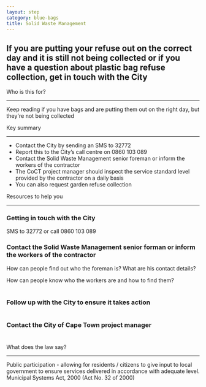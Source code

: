 ```yaml
---
layout: step
category: blue-bags
title: Solid Waste Management
---
```

<h2 class="step-title">
  <i class="fa fa-fw fa-question-circle" aria-hidden="true"></i> If you are putting your refuse out on the correct day and it is still not being collected or if you have a question about plastic bag refuse collection, get in touch with the City
</h2>

<div class="row flex">
  <div class="col-md-6">
    <div class="intro">
      <div class="header"><i class="fa fa-fw fa-users" aria-hidden="true"></i> Who is this for?</div>
      <hr>
      <p>Keep reading if you have bags and are putting them out on the right day, but they're not being collected</p>
    </div>
  </div>
  <div class="col-md-6">
    <div class="summary">
      <div class="header"><i class="fa fa-fw fa-exclamation-circle" aria-hidden="true"></i> Key summary</div>
      <hr>
      <ul class="fa-ul">
        <li><i class="fa-li fa fa-phone"></i>Contact the City by sending an SMS to 32772</li>
        <li><i class="fa-li fa fa-phone"></i>Report this to the City’s call centre on 0860 103 089</li>
        <li><i class="fa-li fa fa-users"></i>Contact the Solid Waste Management senior foreman or inform the workers of the contractor</li>
        <li><i class="fa-li fa fa-gavel"></i>The CoCT project manager should inspect the service standard level provided by the contractor on a daily basis</li>
        <li><i class="fa-li fa fa-truck"></i>You can also request garden refuse collection</li>
      </ul>
    </div>
  </div>
  <div class="col-md-6">
    <div class="resources">
      <div class="header">
        <i class="fa fa-fw fa-wrench" aria-hidden="true"></i> Resources to help you
      </div>
      <hr>
      <div class="body">
        <h3>Getting in touch with the City</h3>
        <p>SMS to 32772 or call 0860 103 089</p>
        <h3>Contact the Solid Waste Management senior forman or inform the workers of the contractor</h3>
        <p>How can people find out who the foreman is? What are his contact details?</p>
        <p>How can people know who the workers are and how to find them?</p>
        <h1>
          <i class="fa fa-question" aria-hidden="true"></i>
          <i class="fa fa-question" aria-hidden="true"></i>
          <i class="fa fa-question" aria-hidden="true"></i>
        </h1>
        <h3>Follow up with the City to ensure it takes action</h3>
        <h1>
          <i class="fa fa-question" aria-hidden="true"></i>
          <i class="fa fa-question" aria-hidden="true"></i>
          <i class="fa fa-question" aria-hidden="true"></i>
        </h1>
        <h3>Contact the City of Cape Town project manager</h3>
        <h1>
          <i class="fa fa-question" aria-hidden="true"></i>
          <i class="fa fa-question" aria-hidden="true"></i>
          <i class="fa fa-question" aria-hidden="true"></i>
        </h1>
      </div>
    </div>
  </div>
  <div class="col-md-6">
    <div class="legal-info">
      <div class="header">
        <i class="fa fa-fw fa-gavel" aria-hidden="true"></i> What does the law say?
      </div>
      <hr>
      <div class="body">
        <p>Public participation - allowing for residents / citizens to give input to local government to ensure services delivered in accordance with adequate level. Municipal Systems Act, 2000 (Act No. 32 of 2000)</p>
      </div>
    </div>
  </div>
</div>
